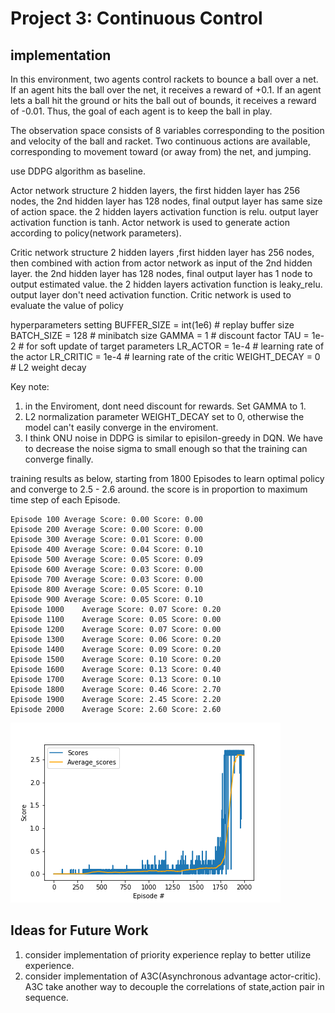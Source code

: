# Project 3: Continuous Control

## implementation

In this environment, two agents control rackets to bounce a ball over a net. If an agent hits the ball over the net, it receives a reward of +0.1. If an agent lets a ball hit the ground or hits the ball out of bounds, it receives a reward of -0.01. Thus, the goal of each agent is to keep the ball in play.

The observation space consists of 8 variables corresponding to the position and velocity of the ball and racket. Two continuous actions are available, corresponding to movement toward (or away from) the net, and jumping.

use DDPG algorithm as baseline.

Actor network structure
2 hidden layers, the first hidden layer has 256 nodes, the 2nd hidden layer has 128 nodes, final output layer has same size of action space.
the 2 hidden layers activation function is relu.
output layer activation function is tanh.
Actor network is used to generate action according to policy(network parameters).

Critic network structure
2 hidden layers ,first hidden layer has 256 nodes, then combined with action from actor network as input of the 2nd hidden layer.
the 2nd hidden layer has 128 nodes, final output layer has 1 node to output estimated value.
the 2 hidden layers activation function is leaky_relu.
output layer don't need activation function.
Critic network is used to evaluate the value of policy

hyperparameters setting
BUFFER_SIZE = int(1e6)  # replay buffer size
BATCH_SIZE = 128        # minibatch size
GAMMA = 1               # discount factor
TAU = 1e-2              # for soft update of target parameters
LR_ACTOR = 1e-4         # learning rate of the actor
LR_CRITIC = 1e-4        # learning rate of the critic
WEIGHT_DECAY = 0        # L2 weight decay

Key note:
1. in the Enviroment, dont need discount for rewards. Set GAMMA to 1.
2. L2 normalization parameter WEIGHT_DECAY set to 0, otherwise the model can't easily converge in the enviroment.
3. I think ONU noise in DDPG is similar to episilon-greedy in DQN. We have to decrease the noise sigma to small enough
   so that the training can converge finally.

training results as below, starting from 1800 Episodes to learn optimal policy and converge to 2.5 - 2.6 around.
the score is in proportion to maximum time step of each Episode.

```
Episode 100	Average Score: 0.00	Score: 0.00
Episode 200	Average Score: 0.00	Score: 0.00
Episode 300	Average Score: 0.01	Score: 0.00
Episode 400	Average Score: 0.04	Score: 0.10
Episode 500	Average Score: 0.05	Score: 0.09
Episode 600	Average Score: 0.03	Score: 0.00
Episode 700	Average Score: 0.03	Score: 0.00
Episode 800	Average Score: 0.05	Score: 0.10
Episode 900	Average Score: 0.05	Score: 0.10
Episode 1000	Average Score: 0.07	Score: 0.20
Episode 1100	Average Score: 0.05	Score: 0.00
Episode 1200	Average Score: 0.07	Score: 0.00
Episode 1300	Average Score: 0.06	Score: 0.20
Episode 1400	Average Score: 0.09	Score: 0.20
Episode 1500	Average Score: 0.10	Score: 0.20
Episode 1600	Average Score: 0.13	Score: 0.40
Episode 1700	Average Score: 0.13	Score: 0.10
Episode 1800	Average Score: 0.46	Score: 2.70
Episode 1900	Average Score: 2.45	Score: 2.20
Episode 2000	Average Score: 2.60	Score: 2.60
```
![play tennis](images/two_agents.png)


## Ideas for Future Work
1. consider implementation of priority experience replay to better utilize experience.
2. consider implementation of A3C(Asynchronous advantage actor-critic). A3C take another way to decouple the correlations of state,action pair in sequence.